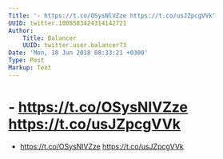 ```yaml
---
Title: '- https://t.co/OSysNlVZze https://t.co/usJZpcgVVk'
UUID: twitter.1008583424314142721
Author:
    Title: Balancer
    UUID: twitter.user.balancer73
Date: 'Mon, 18 Jun 2018 08:33:21 +0300'
Type: Post
Markup: Text
---
```


# - https://t.co/OSysNlVZze https://t.co/usJZpcgVVk

- https://t.co/OSysNlVZze https://t.co/usJZpcgVVk